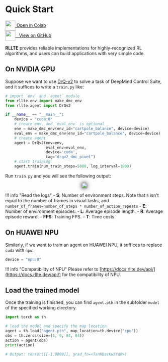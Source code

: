 # Quick Start

<div class="badge">
<a href="https://colab.research.google.com/github/RLE-Foundation/rllte/blob/main/examples/quick_start.ipynb">
<img src="../../../assets/images/colab-logo.svg" style="height: 32px; vertical-align:middle;">
Open in Colab
</a>
</div>

<div class="badge">
<a href="https://github.com/RLE-Foundation/rllte/blob/main/examples/quick_start.ipynb">
<img src="../../../assets/images/github-logo.svg" style="height: 32px; vertical-align:middle;">
&nbsp;&nbsp;View on GitHub
</a>
</div>

**RLLTE** provides reliable implementations for highly-recognized RL algorithms, and users can build applications with very simple code.

## On NVIDIA GPU
Suppose we want to use [DrQ-v2](https://openreview.net/forum?id=_SJ-_yyes8) to solve a task of DeepMind Control Suite, and 
it suffices to write a `train.py` like:

``` py title="train.py"
# import `env` and `agent` module
from rllte.env import make_dmc_env 
from rllte.agent import DrQv2

if __name__ == "__main__":
    device = "cuda:0"
    # create env, and `eval_env` is optional
    env = make_dmc_env(env_id="cartpole_balance", device=device)
    eval_env = make_dmc_env(env_id="cartpole_balance", device=device)
    # create agent
    agent = DrQv2(env=env, 
                  eval_env=eval_env, 
                  device='cuda',
                  tag="drqv2_dmc_pixel")
    # start training
    agent.train(num_train_steps=5000, log_interval=1000)
```

Run `train.py` and you will see the following output:
<div align=center>
<img src='../../../assets/images/rl_training_gpu.gif' style="filter: drop-shadow(0px 0px 7px #000);">
</div>

!!! info "Read the logs"
    - **S**: Number of environment steps. Note that `S` isn't equal to the number of frames in visual tasks, and `number_of_frames=number_of_steps * number_of_action_repeats`
    - **E**: Number of environment episodes.
    - **L**: Average episode length.
    - **R**: Average episode reward.
    - **FPS**: Training FPS.
    - **T**: Time costs.

## On HUAWEI NPU
Similarly, if we want to train an agent on HUAWEI NPU, it suffices to replace `cuda` with `npu`:
``` py title="train.py"
device = "npu:0"
```

!!! info "Compatibility of NPU"
    Please refer to [https://docs.rllte.dev/api/](https://docs.rllte.dev/api/) for the compatibility of NPU.

## Load the trained model
Once the training is finished, you can find `agent.pth` in the subfolder `model` of the specified working directory.

``` py title="play.py"
import torch as th

# load the model and specify the map location
agent = th.load("agent.pth", map_location=th.device('cpu'))
obs = th.zeros(size=(1, 9, 84, 84))
action = agent(obs)
print(action)

# Output: tensor([[-1.0000]], grad_fn=<TanhBackward0>)
```